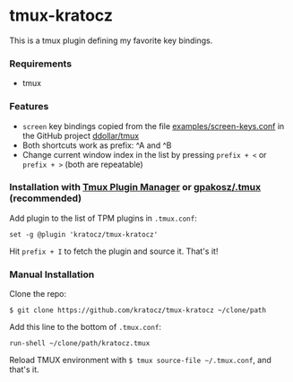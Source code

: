 # tmux-kratocz

This is a tmux plugin defining my favorite key bindings.

### Requirements

* tmux

### Features

* `screen` key bindings copied from the file [examples/screen-keys.conf](https://github.com/ddollar/tmux/blob/ac408631381ab8568e6a1dadb0db9656ea6faac9/examples/screen-keys.conf) in the GitHub project [ddollar/tmux](https://github.com/ddollar/tmux)
* Both shortcuts work as prefix: ^A and ^B
* Change current window index in the list by pressing `prefix + <` or `prefix + >` (both are repeatable)


### Installation with [Tmux Plugin Manager](https://github.com/tmux-plugins/tpm) or [gpakosz/.tmux](https://github.com/gpakosz/.tmux) (recommended)

Add plugin to the list of TPM plugins in `.tmux.conf`:

```tmux
set -g @plugin 'kratocz/tmux-kratocz'
```

Hit `prefix + I` to fetch the plugin and source it. That's it!

### Manual Installation

Clone the repo:

    $ git clone https://github.com/kratocz/tmux-kratocz ~/clone/path

Add this line to the bottom of `.tmux.conf`:

```tmux
run-shell ~/clone/path/kratocz.tmux
```

Reload TMUX environment with `$ tmux source-file ~/.tmux.conf`, and that's it.

